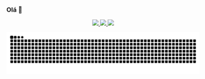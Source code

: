 ### Olá 👋

<div align="center">
 <a href="https://github.com/Gryzs">
 <img height="150em" src="https://github-readme-stats.vercel.app/api/top-langs/?username=Gryzs&layout=compact&langs_count=7&theme=radical"/>
 <img height="150em" src="https://github-readme-stats.vercel.app/api?username=Gryzs&show_icons=true&theme=radical&hiding_specific_stats=true&showing_icons&count_private=true"/>
  <img height="160em" src="https://lanyard.cnrad.dev/api/344158870740008960?borderRadius=5px&hideTimestamp=true&hideUser=true">
</div>

 <div align="center">

  ![Snake animation](https://github.com/Gryzs/Gryzs/blob/output/github-contribution-grid-snake.svg)
  
</div>
